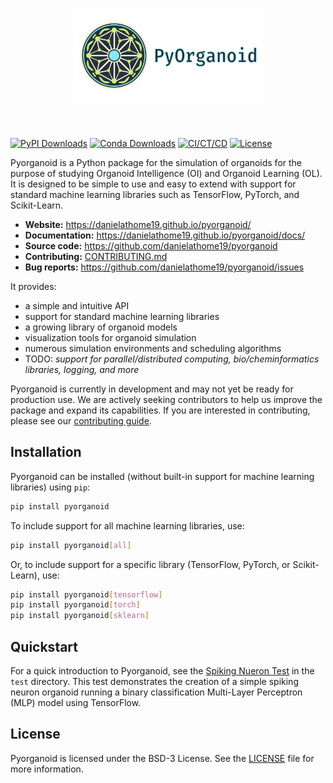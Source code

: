 <h1 align="center">
<img src=".github/images/logo_hero.png" width="300" alt="Pyorganoid Logo">
</h1><br>


[![PyPI Downloads](https://img.shields.io/pypi/dm/pyorganoid.svg?label=PyPI%20downloads)](
https://pypi.org/project/pyorganoid/)
[![Conda Downloads](https://img.shields.io/conda/dn/conda-forge/pyorganoid.svg?label=Conda%20downloads)](
https://anaconda.org/conda-forge/pyorganoid)
[![CI/CT/CD](https://github.com/danielathome19/pyorganoid/actions/workflows/package_upload.yml/badge.svg)](https://github.com/danielathome19/pyorganoid/actions/workflows/package_upload.yml)
[![License](https://img.shields.io/github/license/danielathome19/pyorganoid.svg)](https://github.com/danielathome19/pyorganoid/blob/master/LICENSE.md)
<!--[![Research Paper](https://img.shields.io/badge/DOI-10)](
https://DOI_LINK_HERE)-->


Pyorganoid is a Python package for the simulation of organoids for the purpose of studying Organoid Intelligence (OI)
and Organoid Learning (OL). It is designed to be simple to use and easy to extend with support for standard machine
learning libraries such as TensorFlow, PyTorch, and Scikit-Learn.

- **Website:** https://danielathome19.github.io/pyorganoid/
- **Documentation:** https://danielathome19.github.io/pyorganoid/docs/
- **Source code:** https://github.com/danielathome19/pyorganoid
- **Contributing:** [CONTRIBUTING.md](CONTRIBUTING.md)
- **Bug reports:** https://github.com/danielathome19/pyorganoid/issues

It provides:

- a simple and intuitive API
- support for standard machine learning libraries
- a growing library of organoid models
- visualization tools for organoid simulation
- numerous simulation environments and scheduling algorithms
- TODO: *support for parallel/distributed computing, bio/cheminformatics libraries, logging, and more*

Pyorganoid is currently in development and may not yet be ready for production use. We are actively seeking contributors
to help us improve the package and expand its capabilities. If you are interested in contributing, please see our
[contributing guide](CONTRIBUTING.md).

## Installation

Pyorganoid can be installed (without built-in support for machine learning libraries) using `pip`:

```bash
pip install pyorganoid
```

To include support for all machine learning libraries, use:

```bash
pip install pyorganoid[all]
```

Or, to include support for a specific library (TensorFlow, PyTorch, or Scikit-Learn), use:

```bash
pip install pyorganoid[tensorflow]
pip install pyorganoid[torch]
pip install pyorganoid[sklearn]
```

## Quickstart

For a quick introduction to Pyorganoid, see the [Spiking Nueron Test](tests/spiking_test.py) in the `test` directory.
This test demonstrates the creation of a simple spiking neuron organoid running a binary classification Multi-Layer
Perceptron (MLP) model using TensorFlow.

## License

Pyorganoid is licensed under the BSD-3 License. See the [LICENSE](LICENSE.md) file for more information.

<!-- Project development began July 6th, 2024. -->